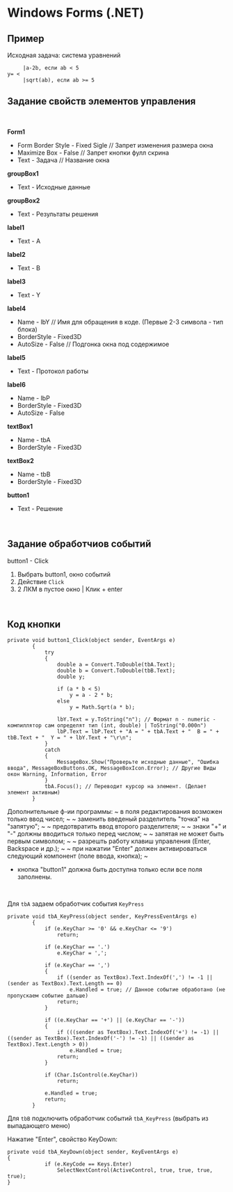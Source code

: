 # Windows Forms (.NET)

## Пример
Исходная задача: система уравнений
```
     |a-2b, если ab < 5
y= <
     |sqrt(ab), если ab >= 5
```

## Задание свойств элементов управления
<br>

**Form1**
- Form Border Style - Fixed Sigle // Запрет изменения размера окна
- Maximize Box - False // Запрет кнопки фулл скрина
- Text - Задача // Название окна

**groupBox1**
- Text - Исходные данные

**groupBox2**
- Text - Результаты решения

**label1**
- Text - A

**label2**
- Text - B

**label3**
- Text - Y

**label4**
- Name - lbY // Имя для обращения в коде. (Первые 2-3 символа - тип блока)
- BorderStyle - Fixed3D
- AutoSize - False // Подгонка окна под содержимое

**label5**
- Text - Протокол работы

**label6**
- Name - lbP
- BorderStyle - Fixed3D
- AutoSize - False

**textBox1**
- Name - tbA
- BorderStyle - Fixed3D

**textBox2**
- Name - tbB
- BorderStyle - Fixed3D

**button1**
- Text - Решение

<br>

## Задание обработчиов событий

button1 - Click

1) Выбрать button1, окно событий
2) Действие `Click`
3) 2 ЛКМ в пустое окно | Клик + enter

<br>

## Код кнопки

```
private void button1_Click(object sender, EventArgs e)
        {
            try
            {
                double a = Convert.ToDouble(tbA.Text);
                double b = Convert.ToDouble(tbB.Text);
                double y;

                if (a * b < 5)
                    y = a - 2 * b;
                else
                    y = Math.Sqrt(a * b);

                lbY.Text = y.ToString("n"); // Формат n - numeric - компиллятор сам определят тип (int, double) | ToString("0.000n")
                lbP.Text = lbP.Text + "A = " + tbA.Text + "  B = " + tbB.Text + "  Y = " + lbY.Text + "\r\n";
            }
            catch
            {
                MessageBox.Show("Проверьте исходные данные", "Ошибка ввода", MessageBoxButtons.OK, MessageBoxIcon.Error); // Другие Виды окон Warning, Information, Error
            }
            tbA.Focus(); // Переводит курсор на элемент. (Делает элемент активным)
        }
```

Дополнительные ф-ии программы:
~ в поля редактирования возможен только ввод чисел; ~
~ заменить введеный разделитель "точка" на "запятую"; ~
~ предотвратить ввод второго разделителя; ~
~ знаки "+" и "-" должны вводиться только перед числом; ~
~ запятая не может быть первым символом; ~
~ разрешть работу клавиш управления (Enter, Backspace и др.); ~
~ при нажатии "Enter" должен активироваться следующий компонент (поле ввода, кнопка); ~
- кнопка "button1" должна быть доступна только если все поля заполнены.

<br>

Для `tbA` задаем обработчик события `KeyPress`

```
private void tbA_KeyPress(object sender, KeyPressEventArgs e)
        {
            if (e.KeyChar >= '0' && e.KeyChar <= '9')
                return;

            if (e.KeyChar == '.')
                e.KeyChar = ',';

            if (e.KeyChar == ',')
            {
                if ((sender as TextBox).Text.IndexOf(',') != -1 || (sender as TextBox).Text.Length == 0)
                    e.Handled = true; // Данное событие обработано (не пропускаем событие дальше)
                return;
            }

            if ((e.KeyChar == '+') || (e.KeyChar == '-'))
            {
                if (((sender as TextBox).Text.IndexOf('+') != -1) || ((sender as TextBox).Text.IndexOf('-') != -1) || ((sender as TextBox).Text.Length > 0))
                    e.Handled = true;
                return;
            }

            if (Char.IsControl(e.KeyChar))
                return;

            e.Handled = true;
            return;
        }
```

Для `tbB` подключить обработчик событий `tbA_KeyPress` (выбрать из выпадающего меню)

Нажатие "Enter", свойство KeyDown:
```
private void tbA_KeyDown(object sender, KeyEventArgs e)
{
            if (e.KeyCode == Keys.Enter)
                SelectNextControl(ActiveControl, true, true, true, true);
}
```
